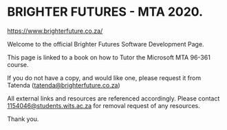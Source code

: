 # BRIGHTER FUTURES - MTA 2020.

https://www.brighterfuture.co.za/

Welcome to the official Brighter Futures Software Development Page.

This page is linked to a book on how to Tutor the Microsoft MTA 96-361 course.

If you do not have a copy, and would like one, please request it from Tatenda (tatenda@brighterfuture.co.za)

All external links and resources are referenced accordingly. Please contact 1154046@students.wits.ac.za for removal request of any resources. 

Thank you.
